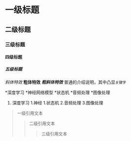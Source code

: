 # 一级标题
## 二级标题
### 三级标题
#### 四级标题
##### 五级标题

*斜体特效*
**粗体特效**
***粗斜体特效***
普通的介绍说明，其中凸显`关键字`

*深度学习
	*神经网络模型
		*状态机
*音频处理
*图像处理

1. 深度学习
	1.神经
		1.状态机
2.音频处理
3.图像处理

> 一级引用文本
>> 二级引用文本
>>> 三级引用文本
